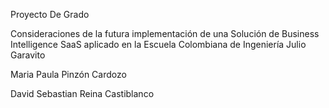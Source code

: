 
Proyecto De Grado

Consideraciones de la futura implementación de una Solución de Business Intelligence SaaS aplicado en la Escuela Colombiana de Ingeniería Julio Garavito

Maria Paula Pinzón Cardozo

David Sebastian Reina Castiblanco